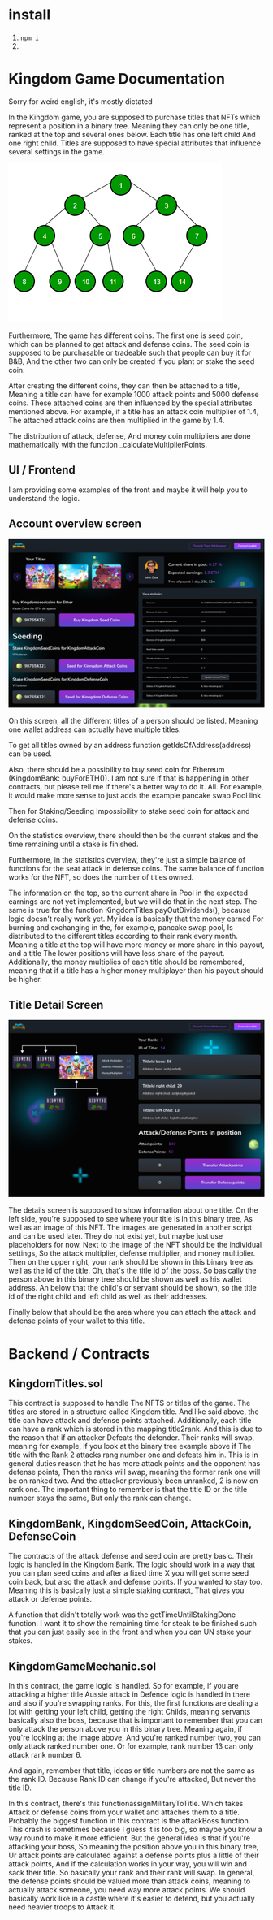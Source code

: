 # install

1. `npm i`
2. 

# Kingdom Game Documentation

Sorry for weird english, it's mostly dictated

In the Kingdom game, you are supposed to purchase titles that NFTs which represent a position in a binary tree. Meaning they can only be one title, ranked at the top and several ones below. Each title has one left child And one right child. Titles are supposed to have special attributes that influence several settings in the game.

![](doc/images/binary-tree-to-DLL.png)

Furthermore, The game has different coins. The first one is seed coin, which can be planned to get attack and defense coins. The seed coin is supposed to be purchasable or tradeable such that people can buy it for B&amp;B, And the other two can only be created if you plant or stake the seed coin.

After creating the different coins, they can then be attached to a title, Meaning a title can have for example 1000 attack points and 5000 defense coins. These attached coins are then influenced by the special attributes mentioned above. For example, if a title has an attack coin multiplier of 1.4, The attached attack coins are then multiplied in the game by 1.4.

The distribution of attack, defense, And money coin multipliers are done mathematically with the function \_calculateMultiplierPoints.

## UI / Frontend

I am providing some examples of the front and maybe it will help you to understand the logic.

## Account overview screen

![](doc/images/myaccount.png)

On this screen, all the different titles of a person should be listed. Meaning one wallet address can actually have multiple titles.

To get all titles owned by an address function getIdsOfAddress(address) can be used.

Also, there should be a possibility to buy seed coin for Ethereum (KingdomBank: buyForETH()). I am not sure if that is happening in other contracts, but please tell me if there&#39;s a better way to do it. All. For example, it would make more sense to just adds the example pancake swap Pool link.

Then for Staking/Seeding Impossibility to stake seed coin for attack and defense coins.

On the statistics overview, there should then be the current stakes and the time remaining until a stake is finished.

Furthermore, in the statistics overview, they&#39;re just a simple balance of functions for the seat attack in defense coins. The same balance of function works for the NFT, so does the number of titles owned.

The information on the top, so the current share in Pool in the expected earnings are not yet implemented, but we will do that in the next step. The same is true for the function KingdomTitles.payOutDividends(), because logic doesn&#39;t really work yet. My idea is basically that the money earned For burning and exchanging in the, for example, pancake swap pool, Is distributed to the different titles according to their rank every month. Meaning a title at the top will have more money or more share in this payout, and a title The lower positions will have less share of the payout. Additionally, the money multiplies of each title should be remembered, meaning that if a title has a higher money multiplayer than his payout should be higher.

## Title Detail Screen

![](doc/images/detailpage.png)

The details screen is supposed to show information about one title. On the left side, you&#39;re supposed to see where your title is in this binary tree, As well as an image of this NFT. The images are generated in another script and can be used later. They do not exist yet, but maybe just use placeholders for now. Next to the image of the NFT should be the individual settings, So the attack multiplier, defense multiplier, and money multiplier. Then on the upper right, your rank should be shown in this binary tree as well as the id of the title. Oh, that&#39;s the title id of the boss. So basically the person above in this binary tree should be shown as well as his wallet address. An below that the child&#39;s or servant should be shown, so the title id of the right child and left child as well as their addresses.

Finally below that should be the area where you can attach the attack and defense points of your wallet to this title.

# Backend / Contracts

## KingdomTitles.sol

This contract is supposed to handle The NFTS or titles of the game. The titles are stored in a structure called Kingdom title. And like said above, the title can have attack and defense points attached. Additionally, each title can have a rank which is stored in the mapping title2rank. And this is due to the reason that if an attacker Defeats the defender. Their ranks will swap, meaning for example, if you look at the binary tree example above if The title with the Rank 2 attacks rang number one and defeats him in. This is in general duties reason that he has more attack points and the opponent has defense points, Then the ranks will swap, meaning the former rank one will be on ranked two. And the attacker previously been unranked, 2 is now on rank one. The important thing to remember is that the title ID or the title number stays the same, But only the rank can change.

## KingdomBank, KingdomSeedCoin, AttackCoin, DefenseCoin

The contracts of the attack defense and seed coin are pretty basic. Their logic is handled in the Kingdom Bank. The logic should work in a way that you can plan seed coins and after a fixed time X you will get some seed coin back, but also the attack and defense points. If you wanted to stay too. Meaning this is basically just a simple staking contract, That gives you attack or defense points.

A function that didn&#39;t totally work was the getTimeUntilStakingDone function. I want it to show the remaining time for steak to be finished such that you can just easily see in the front and when you can UN stake your stakes.

## KingdomGameMechanic.sol

In this contract, the game logic is handled. So for example, if you are attacking a higher title Aussie attack in Defence logic is handled in there and also if you&#39;re swapping ranks. For this, the first functions are dealing a lot with getting your left child, getting the right Childs, meaning servants basically also the boss, because that is important to remember that you can only attack the person above you in this binary tree. Meaning again, if you&#39;re looking at the image above, And you&#39;re ranked number two, you can only attack ranked number one. Or for example, rank number 13 can only attack rank number 6.

And again, remember that title, ideas or title numbers are not the same as the rank ID. Because Rank ID can change if you&#39;re attacked, But never the title ID.

In this contract, there&#39;s this functionassignMilitaryToTitle. Which takes Attack or defense coins from your wallet and attaches them to a title. Probably the biggest function in this contract is the attackBoss function. This crash is sometimes because I guess it is too big, so maybe you know a way round to make it more efficient. But the general idea is that if you&#39;re attacking your boss, So meaning the position above you in this binary tree, Ur attack points are calculated against a defense points plus a little of their attack points, And if the calculation works in your way, you will win and sack their title. So basically your rank and their rank will swap. In general, the defense points should be valued more than attack coins, meaning to actually attack someone, you need way more attack points. We should basically work like in a castle where it&#39;s easier to defend, but you actually need heavier troops to Attack it.
